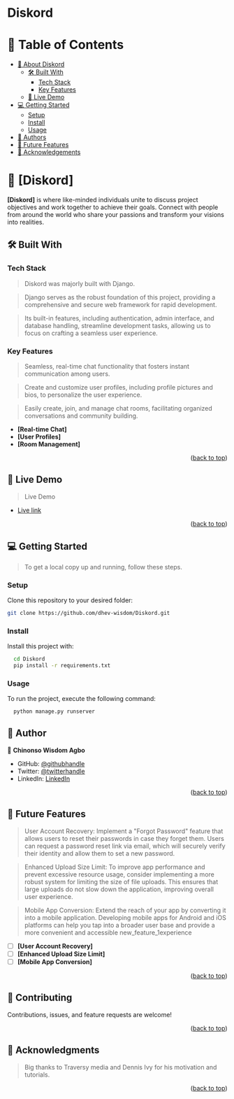# Diskord

<!--
!!! IMPORTANT !!!

REQUIRED SECTIONS:
- Table of Contents
- About Diskord
  - Built With
  - Live Demo
- Getting Started
- Authors
- Future Features
- Show your support
- Acknowledgements


<div align="center">
  <!-- You are encouraged to replace this logo with your own! Otherwise you can also remove it. -->

</div>

<!-- TABLE OF CONTENTS -->

# 📗 Table of Contents

- [📖 About Diskord](#about-project)
  - [🛠 Built With](#built-with)
    - [Tech Stack](#tech-stack)
    - [Key Features](#key-features)
  - [🚀 Live Demo](#live-demo)
- [💻 Getting Started](#getting-started)
  - [Setup](#setup)
  - [Install](#install)
  - [Usage](#usage)
- [👥 Authors](#authors)
- [🔭 Future Features](#future-features)
- [🙏 Acknowledgements](#acknowledgements)

<!-- PROJECT DESCRIPTION -->

# 📖 [Diskord] <a name="about-project"></a>


**[Diskord]** is where like-minded individuals unite to discuss project objectives and work together to achieve their goals. Connect with people from around the world who share your passions and transform your visions into realities.

## 🛠 Built With <a name="built-with"></a>

### Tech Stack <a name="tech-stack"></a>

> Diskord was majorly built with Django.

> Django serves as the robust foundation of this project, providing a comprehensive and secure web framework for rapid development.

> Its built-in features, including authentication, admin interface, and database handling, streamline development tasks, allowing us to focus on crafting a seamless user experience.

<!-- Features -->

### Key Features <a name="key-features"></a>

> Seamless, real-time chat functionality that fosters instant communication among users.

> Create and customize user profiles, including profile pictures and bios, to personalize the user experience.

> Easily create, join, and manage chat rooms, facilitating organized conversations and community building.

- **[Real-time Chat]**
- **[User Profiles]**
- **[Room Management]**

<p align="right">(<a href="#readme-top">back to top</a>)</p>

<!-- LIVE DEMO -->

## 🚀 Live Demo <a name="live-demo"></a>

> Live Demo

- [Live link](https://dev-diskord-497ca070fcd4.herokuapp.com/)

<p align="right">(<a href="#readme-top">back to top</a>)</p>

<!-- GETTING STARTED -->

## 💻 Getting Started <a name="getting-started"></a>

> To get a local copy up and running, follow these steps.


### Setup

Clone this repository to your desired folder:

```sh
git clone https://github.com/dhev-wisdom/Diskord.git
```

### Install

Install this project with:

```sh
  cd Diskord
  pip install -r requirements.txt
```

### Usage

To run the project, execute the following command:

```sh
  python manage.py runserver
```

<!-- AUTHORS -->

## 👥 Author <a name="authors"></a>

👤 **Chinonso Wisdom Agbo**

- GitHub: [@githubhandle](https://github.com/dhev-wisdom)
- Twitter: [@twitterhandle](https://twitter.com/wisdom_theDev)
- LinkedIn: [LinkedIn](https://www.linkedin.com/in/dev-chinonso-agbo)

<p align="right">(<a href="#readme-top">back to top</a>)</p>

<!-- FUTURE FEATURES -->

## 🔭 Future Features <a name="future-features"></a>

> User Account Recovery: Implement a "Forgot Password" feature that allows users to reset their passwords in case they forget them. Users can request a password reset link via email, which will securely verify their identity and allow them to set a new password.

> Enhanced Upload Size Limit: To improve app performance and prevent excessive resource usage, consider implementing a more robust system for limiting the size of file uploads. This ensures that large uploads do not slow down the application, improving overall user experience.

> Mobile App Conversion: Extend the reach of your app by converting it into a mobile application. Developing mobile apps for Android and iOS platforms can help you tap into a broader user base and provide a more convenient and accessible new_feature_1experience

- [ ] **[User Account Recovery]**
- [ ] **[Enhanced Upload Size Limit]**
- [ ] **[Mobile App Conversion]**

<p align="right">(<a href="#readme-top">back to top</a>)</p>

<!-- CONTRIBUTING -->

## 🤝 Contributing <a name="contributing"></a>

Contributions, issues, and feature requests are welcome!

<p align="right">(<a href="#readme-top">back to top</a>)</p>


<!-- ACKNOWLEDGEMENTS -->

## 🙏 Acknowledgments <a name="acknowledgements"></a>

> Big thanks to Traversy media and Dennis Ivy for his motivation and tutorials.

<p align="right">(<a href="#readme-top">back to top</a>)</p>
